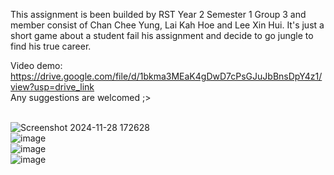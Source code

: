 This assignment is been builded by RST Year 2 Semester 1 Group 3 and member consist of Chan Chee Yung, Lai Kah Hoe and Lee Xin Hui.
It's just a short game about a student fail his assignment and decide to go jungle to find his true career.

Video demo: https://drive.google.com/file/d/1bkma3MEaK4gDwD7cPsGJuJbBnsDpY4z1/view?usp=drive_link
<br/> Any suggestions are welcomed ;>

<br/>![Screenshot 2024-11-28 172628](https://github.com/user-attachments/assets/779d4ee7-db71-4810-9a19-2ac453507650)
<br/>![image](https://github.com/user-attachments/assets/d4d4a39d-7e88-43d3-be43-da4f456773c6)
<br/>![image](https://github.com/user-attachments/assets/04a633f3-875e-434b-808a-c9c6335511e5)
<br/>![image](https://github.com/user-attachments/assets/ec86a7a8-9a82-423f-b145-8be6a53db5a4)
